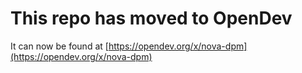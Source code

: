 # This repo has moved to OpenDev

It can now be found at [https://opendev.org/x/nova-dpm](https://opendev.org/x/nova-dpm)
